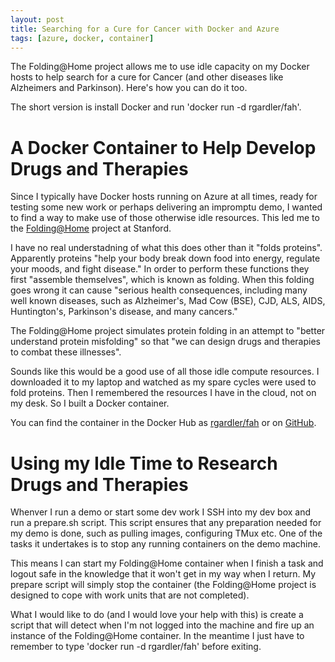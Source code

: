 ```yaml
---
layout: post
title: Searching for a Cure for Cancer with Docker and Azure
tags: [azure, docker, container]
---
```


The Folding@Home project allows me to use idle capacity on my Docker hosts to help search for a cure for Cancer (and other diseases like Alzheimers and Parkinson). Here's how you can do it too. 

The short version is install Docker and run 'docker run -d rgardler/fah'.

# A Docker Container to Help Develop Drugs and Therapies

Since I typically have Docker hosts running on Azure at all times, ready for testing some new work or perhaps delivering an impromptu demo, I wanted to find a way to make use of those otherwise idle resources. This led me to the [Folding@Home](http://folding.stanford.edu/) project at Stanford.

I have no real understadning of what this does other than it "folds proteins". Apparently proteins "help your body break down food into energy, regulate your moods, and fight disease." In order to perform these functions they first "assemble themselves", which is known as folding. When this folding goes wrong it can cause "serious health consequences, including many well known diseases, such as Alzheimer's, Mad Cow (BSE), CJD, ALS, AIDS, Huntington's, Parkinson's disease, and many cancers."

The Folding@Home project simulates protein folding in an attempt to "better understand protein misfolding" so that "we can design drugs and therapies to combat these illnesses".

Sounds like this would be a good use of all those idle compute resources. I downloaded it to my laptop and watched as my spare cycles were used to fold proteins. Then I remembered the resources I have in the cloud, not on my desk. So I built a Docker container.

You can find the container in the Docker Hub as [rgardler/fah](https://hub.docker.com/r/rgardler/fah/) or on [GitHub](https://github.com/rgardler/docker-demos/tree/master/docker-folding).

# Using my Idle Time to Research Drugs and Therapies

Whenver I run a demo or start some dev work I SSH into my dev box and run a prepare.sh script. This script ensures that any preparation needed for my demo is done, such as pulling images, configuring TMux etc. One of the tasks it undertakes is to stop any running containers on the demo machine.

This means I can start my Folding@Home container when I finish a task and logout safe in the knowledge that it won't get in my way when I return. My prepare script will simply stop the container (the Folding@Home project is designed to cope with work units that are not completed).

What I would like to do (and I would love your help with this) is create a script that will detect when I'm not logged into the machine and fire up an instance of the Folding@Home container. In the meantime I just have to remember to type 'docker run -d rgardler/fah' before exiting. 
